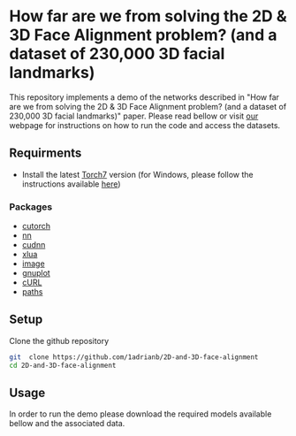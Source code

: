 # How far are we from solving the 2D \& 3D Face Alignment problem? (and a dataset of 230,000 3D facial landmarks)

This repository implements a demo of the networks described in "How far are we from solving the 2D \& 3D Face Alignment problem? (and a dataset of 230,000 3D facial landmarks)" paper. Please read bellow or visit [our](https://www.adrianbulat.com) webpage for instructions on how to run the code and access the datasets.

## Requirments
- Install the latest [Torch7](http://torch.ch/docs/getting-started.html) version (for Windows, please follow the instructions available [here](https://github.com/torch/distro/blob/master/win-files/README.md))

### Packages
- [cutorch](https://github.com/torch/cutorch)
- [nn](https://github.com/torch/nn)
- [cudnn](https://github.com/soumith/cudnn.torch)
- [xlua](https://github.com/torch/xlua)
- [image](https://github.com/torch/image)
- [gnuplot](https://github.com/torch/gnuplot)
- [cURL](https://github.com/Lua-cURL/Lua-cURLv3)
- [paths](https://github.com/torch/paths)

## Setup
Clone the github repository
```bash
git  clone https://github.com/1adrianb/2D-and-3D-face-alignment
cd 2D-and-3D-face-alignment
```

## Usage

In order to run the demo please download the required models available bellow and the associated data.

```bash

```






